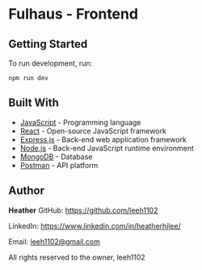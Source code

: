 # Fulhaus - Frontend

## Getting Started

To run development, run:

```
npm run dev
```

## Built With

- [JavaScript](https://developer.mozilla.org/en-US/docs/Web/JavaScript) - Programming language
- [React](https://reactjs.org/) - Open-source JavaScript framework
- [Express.js](https://expressjs.com/) - Back-end web application framework
- [Node.js](https://nodejs.org/en/) - Back-end JavaScript runtime environment
- [MongoDB](https://www.mongodb.com/) - Database
- [Postman](https://www.postman.com/) - API platform

## Author

**Heather**
GitHub: https://github.com/leeh1102

LinkedIn: https://www.linkedin.com/in/heatherhjlee/

Email: leeh1102@gmail.com

All rights reserved to the owner, leeh1102
